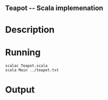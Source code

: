 Teapot -- Scala implemenation
-----------------------------

Description
===========



Running
=======

```
scalac Teapot.scala 
scala Main ../teapot.txt
```

Output
======
<img file="https://github.com/gousiosg/teapots/blob/master/gousiosg/teapot.png"/>

